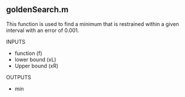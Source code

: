 ## goldenSearch.m
This function is used to find a minimum that is restrained within a given interval with an error of 0.001.

  INPUTS
  - function (f)
  - lower bound (xL)
  - Upper bound (xR)
  
  OUTPUTS
  - min
